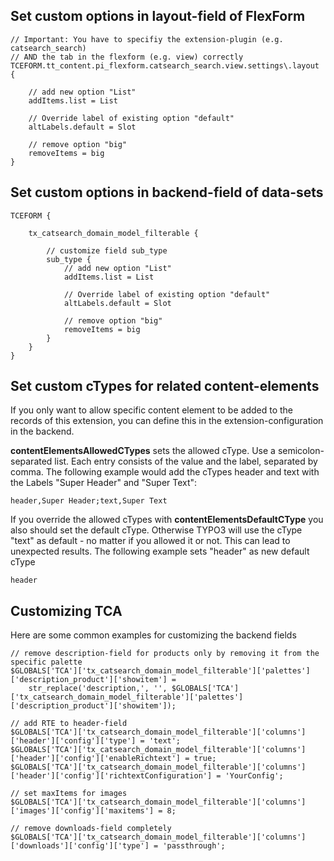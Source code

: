
## Set custom options in layout-field of FlexForm
```
// Important: You have to specifiy the extension-plugin (e.g. catsearch_search)
// AND the tab in the flexform (e.g. view) correctly
TCEFORM.tt_content.pi_flexform.catsearch_search.view.settings\.layout {

    // add new option "List"
    addItems.list = List

    // Override label of existing option "default"
    altLabels.default = Slot

    // remove option "big"
    removeItems = big
}
```

## Set custom options in backend-field of data-sets
```
TCEFORM {

	tx_catsearch_domain_model_filterable {

        // customize field sub_type
        sub_type {
            // add new option "List"
            addItems.list = List

            // Override label of existing option "default"
            altLabels.default = Slot

            // remove option "big"
            removeItems = big
        }
    }
}
```

## Set custom cTypes for related content-elements
If you only want to allow specific content element to be added to the records of this extension, you can define this in the extension-configuration in the backend.

**contentElementsAllowedCTypes** sets the allowed cType. Use a semicolon-separated list. Each entry consists of the value and the label, separated by comma.
The following example would add the cTypes header and text with the Labels "Super Header" and "Super Text":
```
header,Super Header;text,Super Text
```
If you override the allowed cTypes with **contentElementsDefaultCType** you also should set the default cType. Otherwise TYPO3 will use the cType "text" as default - no matter if you allowed it or not.
This can lead to unexpected results. The following example sets "header" as new default cType
```
header
```

## Customizing TCA
Here are some common examples for customizing the backend fields
```
// remove description-field for products only by removing it from the specific palette
$GLOBALS['TCA']['tx_catsearch_domain_model_filterable']['palettes']['description_product']['showitem'] =
    str_replace('description,', '', $GLOBALS['TCA']['tx_catsearch_domain_model_filterable']['palettes']['description_product']['showitem']);

// add RTE to header-field
$GLOBALS['TCA']['tx_catsearch_domain_model_filterable']['columns']['header']['config']['type'] = 'text';
$GLOBALS['TCA']['tx_catsearch_domain_model_filterable']['columns']['header']['config']['enableRichtext'] = true;
$GLOBALS['TCA']['tx_catsearch_domain_model_filterable']['columns']['header']['config']['richtextConfiguration'] = 'YourConfig';

// set maxItems for images
$GLOBALS['TCA']['tx_catsearch_domain_model_filterable']['columns']['images']['config']['maxitems'] = 8;

// remove downloads-field completely
$GLOBALS['TCA']['tx_catsearch_domain_model_filterable']['columns']['downloads']['config']['type'] = 'passthrough';

```
